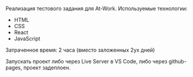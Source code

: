 Реализация тестового задания для At-Work.
Используемые технологии:
- HTML
- CSS
- React
- JavaScript

Затраченное время: 2 часа (вместо заложенных 2ух дней)

Запускать проект либо через Live Server в VS Code, либо через github-pages, проект задеплоен.
